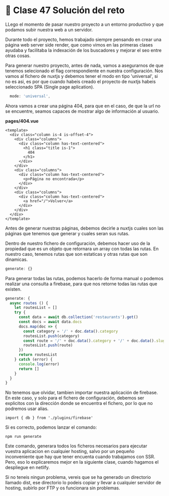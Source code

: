 # 📗 Clase 47 Solución del reto

LLego el momento de pasar nuestro proyecto a un entorno productivo y que podamos subir nuestra web a un servidor. 

Durante todo el proyecto, hemos trabajado siempre pensando en crear una página web server side render, que como vimos en las primeras clases ayudaba y facilitaba la indexación de los buscadores y mejorar el seo entre otras cosas.

Para generar nuestro proyecto, antes de nada, vamos a asegurarnos de que tenemos selecionado el flag correspondiente en nuestra configuración. Nos vamos al fichero de nuxtjs y debemos tener el modo en tipo 'universal', si no es asi, es por que cuando habeis creado el proyecto de nuxtjs habeis seleccionado SPA (Single page aplication).

```js
  mode: 'universal',
```

Ahora vamos a crear una página 404, para que en el caso, de que la url no se encuentre, seamos capaces de mostrar algo de información al usuario.

**pages/404.vue**

```hml
<template>
  <div class="column is-4 is-offset-4">
    <div class="columns">
      <div class="column has-text-centered">
        <h1 class="title is-1">
          404
        </h1>
      </div>
    </div>
    <div class="columns">
      <div class="column has-text-centered">
        <p>Página no encontrada</p>
      </div>
    </div>
    <div class="columns">
      <div class="column has-text-centered">
        <a href="/">Volver</a>
      </div>
    </div>
  </div>
</template>
```

Antes de generar nuestras páginas, debemos decirle a nuxtjs cuales son las páginas que tenemos que generar y cuales seran sus rutas.

Dentro de nuestro fichero de configuración, debemos hacer uso de la propiedad que es un objeto que retornara un array con todas las rutas. En nuestro caso, tenemos rutas que son estaticas y otras rutas que son dinamicas.

```js
generate: {}
```

Para generar todas las rutas, podemos hacerlo de forma manual o podemos realizar una consulta a firebase, para que nos retorne todas las rutas que existen.

```js
generate: {
  async routes () {
    let routesList = []
    try {
      const data = await db.collection('restaurants').get()
      const docs = await data.docs
      docs.map(doc => {
        const category = '/' + doc.data().category
        routesList.push(category)
        const route = '/' + doc.data().category + '/' + doc.data().slug
        routesList.push(route)
      })
      return routesList
    } catch (error) {
      console.log(error)
      return []
    }
  }
}
```

No tenemos que olvidar, tambien importar nuestra aplicación de firebase. En este caso, y solo para el fichero de configuración, debemos ser explicitos con la dirección donde se encuentra el fichero, por lo que no podremos usar alias.

`import { db } from './plugins/firebase'`

Si es correcto, podemos lanzar el comando:

```shell
npm run generate
```

Este comando, generara todos los ficheros necesarios para ejecutar vuestra aplicacion en cualquier hosting, salvo por un pequeño inconveniente que hay que tener encuenta cuando trabajamos con SSR. Pero, eso lo explicaremos mejor en la siguiente clase, cuando hagamos el despliegue en netlify.


Si no teneis ningun problema, vereis que se ha generado un directorio llamado dist, ese directorio lo podeis copiar y llevar a cualquier servidor de hosting, subirlo por FTP y os funcionara sin problemas.
